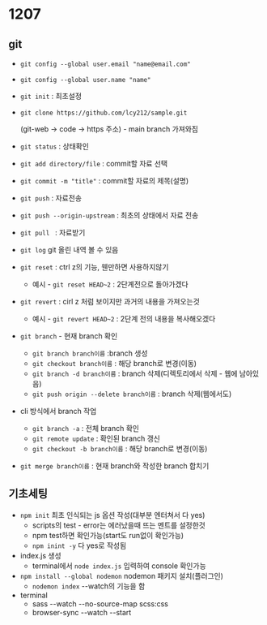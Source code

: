 # 1207

## git

- `git config --global user.email "name@email.com"`

- `git config --global user.name "name"`

- `git init` : 최초설정

- `git clone https://github.com/lcy212/sample.git`

  (git-web -> code -> https 주소) -  main branch 가져와짐

- `git status` : 상태확인

- `git add directory/file` : commit할 자료 선택

- `git commit -m "title"` : commit할 자료의 제목(설명)

- `git push` : 자료전송

- `git push --origin-upstream` : 최초의 상태에서 자료 전송

- `git pull ` : 자료받기

- `git log`  git 올린 내역 볼 수 있음

- `git reset` : ctrl z의 기능, 웬만하면 사용하지않기
  
  - 예시 - `git reset HEAD~2` : 2단계전으로 돌아가겠다
  
- `git revert` : cirl z 처럼 보이지만 과거의 내용을 가져오는것
  - 예시 - `git revert HEAD~2` : 2단계 전의 내용을 복사해오겠다
  
- `git branch`  - 현재 branch 확인
  - `git branch branch이름`      :branch 생성
  - `git checkout branch이름` : 해당 branch로 변경(이동)
  - `git branch -d branch이름` : branch 삭제(디렉토리에서 삭제 - 웹에 남아있음)
  - `git push origin --delete branch이름` : branch 삭제(웹에서도)
  
- cli 방식에서 branch 작업
  - `git branch -a`  : 전체 branch 확인
  - `git remote update` : 확인된 branch 갱신
  - `git checkout -b branch이름` : 해당 branch로 변경(이동)
  
- `git merge branch이름` : 현재 branch와 작성한 branch 합치기



##  기초세팅

- `npm init` 최초 인식되는 js 옵션 작성(대부분 엔터쳐서 다 yes)
  - scripts의 test - error는  에러났을때 뜨는 멘트를 설정한것
  - npm test하면 확인가능(start도 run없이 확인가능)
  - `npm inint -y` 다 yes로 작성됨
- index.js 생성
  - terminal에서 `node index.js` 입력하여 console 확인가능
- `npm install --global nodemon` nodemon 패키지 설치(플러그인)
  - `nodemon index` --watch의 기능을 함
- terminal
  - sass --watch --no-source-map scss:css
  - browser-sync --watch --start